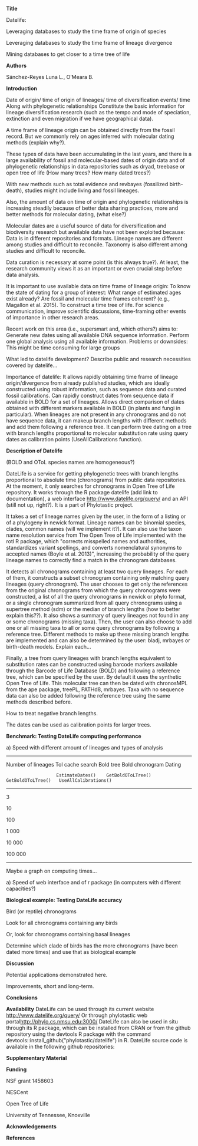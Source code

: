 **Title**

Datelife:

Leveraging databases to study the time frame of origin of species

Leveraging databases to study the time frame of lineage divergence

Mining databases to get closer to a time tree of life


**Authors**

Sánchez-Reyes Luna L., O’Meara B.


**Introduction**

Date of origin/ time of origin of lineages/ time of diversification
events/ time
Along with phylogenetic relationships
Constitute the basic information for lineage diversification research
(such as the tempo and mode of speciation, extinction and even migration
if we have geographical data).

A time frame of lineage origin can be obtained directly from the fossil
record. But we commonly rely on ages inferred with molecular dating
methods (explain why?).

These types of data have been accumulating in the last years, and there
is a large availability of fossil and molecular-based dates of origin
data and of phylogenetic relationships in data repositories such as
dryad, treebase or open tree of life (How many trees? How many dated
trees?)

With new methods such as total evidence and revbayes (fossilized
birth-death), studies might include living and fossil lineages.

Also, the amount of data on time of origin and phylogenetic relationships 
is increasing steadily because of better data sharing practices, more
and better methods for molecular dating, (what else?)

Molecular dates are a useful source of data for diversification and
biodiversity research but available data have not been exploited
because:
Data is in different repositories and formats.
Lineage names are different among studies and difficult to reconcile.
Taxonomy is also different among studies and difficult to reconcile.

Data curation is necessary at some point (is this always true?). At
least, the research community views it as an important or even crucial
step before data analysis.

It is important to use available data on time frame of lineage origin:
To know the state of dating for a group of interest:
What range of estimated ages exist already? Are fossil and molecular
time frames coherent? (e.g., Magallon et al. 2015).
To construct a time tree of life.
For science communication, improve scientific discussions, time-framing
other events of importance in other research areas.

Recent work on this area (i.e., supersmart and, which others?) aims to:
Generate new dates using all available DNA sequence information.
Perform one global analysis using all available information.
Problems or downsides: This might be time consuming for large groups

What led to datelife development?
Describe public and research necessities covered by datelife…

Importance of datelife:
It allows rapidly obtaining time frame of lineage origin/divergence from
already published studies, which are ideally constructed using robust
information, such as sequence data and curated fossil calibrations.
Can rapidly construct dates from sequence data if available in BOLD for
a set of lineages.
Allows direct comparison of dates obtained with different markers
available in BOLD (in plants and fungi in particular).
When lineages are not present in any chronograms and do not have
sequence data, it can makeup branch lengths with different methods and
add them following a reference tree.
It can perform tree dating on a tree with branch lengths proportional to
molecular substitution rate using query dates as calibration points
(UseAllCalibrations function).


**Description of Datelife**

(BOLD and OToL species names are homogeneous?)

DateLife is a service for getting phylogenetic trees with branch lengths
proportional to absolute time (chronograms) from public data repositories. At the
moment, it only searches for chronograms in Open Tree of Life
repository. It works through the R package datelife (add link to documentation), a web interface <http://www.datelife.org/query/> and an API
(still not up, right?). It is a part of Phylotastic project.

It takes a set of lineage names given by the user, in the form of a listing or of a phylogeny in newick format.
Lineage names can be binomial species, clades, common names (will we implement it?).
It can also use the taxon name resolution service from The Open Tree of Life implemented with the rotl R package, which "corrects misspelled names and authorities, standardizes variant spellings, and converts nomenclatural synonyms to accepted names (Boyle et al. 2013)", increasing the probability of the query lineage names to correctly find a match in the chronogram databases.

It detects all chronograms containing at least two query lineages. For each of them, it constructs a subset chronogram containing only matching query lineages (query chronogram). The user chooses to get only the references from the original chronograms from which the query chronograms were constructed, a list of all the query chronograms in newick or phylo format, or a single chronogram summarized from all query chronograms using a supertree method (sdm) or the median of branch lengths (how to better explain this??).
It also shows a summary of query lineages not found in any or some chronograms (missing taxa).
Then, the user can also choose to add one or all missing taxa to all or some query chronograms by following a reference tree. Different methods to make up these missing branch lengths are implemented and can also be determined by the user: bladj, mrbayes or birth-death models.
Explain each...

Finally, a tree from query lineages with branch lengths equivalent to substitution rates can be constructed using barcode markers available through the Barcode of Life Database (BOLD) and following a reference tree, which can be specified by the user. By default it uses the synthetic Open Tree of Life. This molecular tree can then be dated with chronosMPL from the ape package, treePL, PATHd8, mrbayes.
Taxa with no sequence data can also be added following the reference tree using the same methods described before.

How to treat negative branch lengths.

The dates can be used as calibration points for larger trees.

**Benchmark: Testing DateLife computing performance**

a)  Speed with different amount of lineages and types of analysis

  ------------------------------------------------------------------------------------------------------
  Number of lineages   Tol cache search   Bold tree           Bold chronogram     Dating
                                                                                  
                       EstimateDates()    GetBoldOToLTree()   GetBoldOToLTree()   UseAllCalibrations()
  -------------------- ------------------ ------------------- ------------------- ----------------------
  3                                                                               

  10                                                                              

  100                                                                             

  1 000                                                                           

  10 000                                                                          

  100 000                                                                         

  ------------------------------------------------------------------------------------------------------

Maybe a graph on computing times…

a)  Speed of web interface and of r package (in computers with different
    capacities?)


**Biological example: Testing DateLife accuracy**

Bird (or reptile) chronograms

Look for all chronograms containing any birds

Or, look for chronograms containing basal lineages

Determine which clade of birds has the more chronograms (have been dated
more times) and use that as biological example


**Discussion**

Potential applications demonstrated here.

Improvements, short and long-term.


**Conclusions**


**Availability**
DateLife can be used through its current website <http://www.datelife.org/query/>
Or through phylotastic web portal<http://phylo.cs.nmsu.edu:3000/>
DateLife can also be used in situ through its R package, which can be installed from CRAN or from the github repository using the devtools R package with the command devtools::install_github("phylotastic/datelife") in R.
DateLife source code is available in the following github repositories:

**Supplementary Material**


**Funding**

NSF grant 1458603

NESCent

Open Tree of Life

University of Tennessee, Knoxville


**Acknowledgements**


**References**
